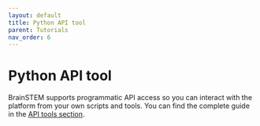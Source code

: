 ```yaml
---
layout: default
title: Python API tool
parent: Tutorials
nav_order: 6
---
```

# Python API tool
 
BrainSTEM supports programmatic API access so you can interact with the platform from your own scripts and tools. You can find the complete guide in the [API tools section]({{"/api-tools/python-api-tool/"|absolute_url}}).
